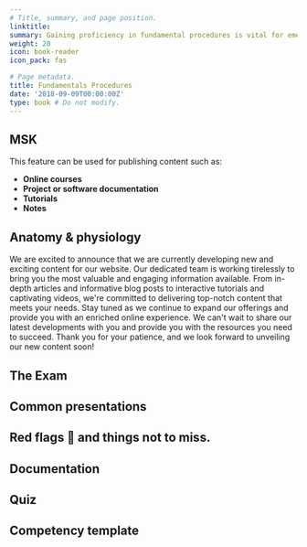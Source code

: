 ```yaml
---
# Title, summary, and page position.
linktitle: 
summary: Gaining proficiency in fundamental procedures is vital for emergency nurse practitioners, as it enables them to deliver timely and life-saving interventions in critical situations, ensuring optimal patient care and maximizing positive outcomes.
weight: 20
icon: book-reader
icon_pack: fas

# Page metadata.
title: Fundamentals Procedures
date: '2018-09-09T00:00:00Z'
type: book # Do not modify.
---
```


## MSK

This feature can be used for publishing content such as:

- **Online courses**
- **Project or software documentation**
- **Tutorials**
- **Notes**

## Anatomy & physiology

We are  excited to announce that we are currently developing new and exciting content for our website. Our dedicated team is working tirelessly to bring you the most valuable and engaging information available. From in-depth articles and informative blog posts to interactive tutorials and captivating videos, we're committed to delivering top-notch content that meets your needs. Stay tuned as we continue to expand our offerings and provide you with an enriched online experience. We can't wait to share our latest developments with you and provide you with the resources you need to succeed. Thank you for your patience, and we look forward to unveiling our new content soon!

## The Exam


## Common presentations


## Red flags 🚩 and things not to miss. 


## Documentation



## Quiz



## Competency template 